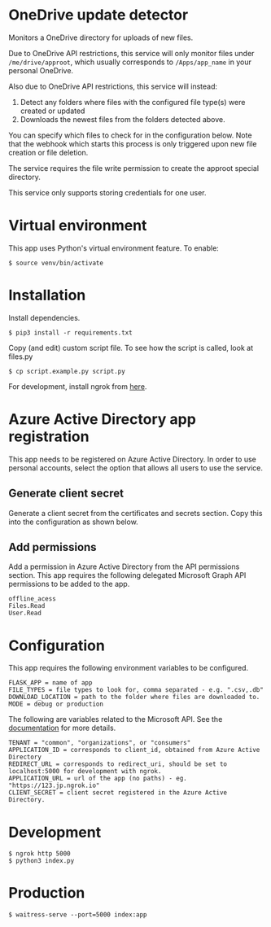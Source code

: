 # OneDrive update detector

Monitors a OneDrive directory for uploads of new files.

Due to OneDrive API restrictions, this service will only monitor files under `/me/drive/approot`, which usually corresponds to `/Apps/app_name` in your personal OneDrive.

Also due to OneDrive API restrictions, this service will instead:

1. Detect any folders where files with the configured file type(s) were created or updated
2. Downloads the newest files from the folders detected above.

You can specify which files to check for in the configuration below. Note that the webhook which starts this process is only triggered upon new file creation or file deletion.

The service requires the file write permission to create the approot special directory.

This service only supports storing credentials for one user.

# Virtual environment

This app uses Python's virtual environment feature. To enable:

```
$ source venv/bin/activate
```

# Installation

Install dependencies.

```
$ pip3 install -r requirements.txt
```

Copy (and edit) custom script file. To see how the script is called, look at files.py

```
$ cp script.example.py script.py
```

For development, install ngrok from [here](https://ngrok.com).

# Azure Active Directory app registration
This app needs to be registered on Azure Active Directory. In order to use personal accounts, select the option that allows all users to use the service.

## Generate client secret
Generate a client secret from the certificates and secrets section. Copy this into the configuration as shown below.

## Add permissions
Add a permission in Azure Active Directory from the API permissions section. This app requires the following delegated Microsoft Graph API permissions to be added to the app.

```
offline_acess
Files.Read
User.Read
```

# Configuration

This app requires the following environment variables to be configured.

```
FLASK_APP = name of app
FILE_TYPES = file types to look for, comma separated - e.g. ".csv,.db"
DOWNLOAD_LOCATION = path to the folder where files are downloaded to.
MODE = debug or production
```

The following are variables related to the Microsoft API. See the [documentation](https://docs.microsoft.com/en-us/graph/auth-v2-user) for more details.

```
TENANT = "common", "organizations", or "consumers"
APPLICATION_ID = corresponds to client_id, obtained from Azure Active Directory
REDIRECT_URL = corresponds to redirect_uri, should be set to localhost:5000 for development with ngrok.
APPLICATION_URL = url of the app (no paths) - eg. "https://123.jp.ngrok.io"
CLIENT_SECRET = client secret registered in the Azure Active Directory.
```

# Development

```
$ ngrok http 5000
$ python3 index.py
```

# Production

```
$ waitress-serve --port=5000 index:app
```
